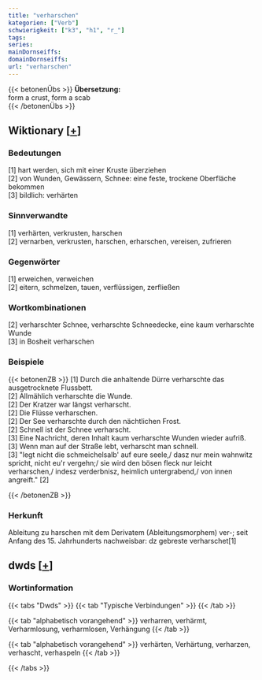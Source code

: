 ```yaml
---
title: "verharschen"
kategorien: ["Verb"]
schwierigkeit: ["k3", "h1", "r_"]
tags:
series:
mainDornseiffs:
domainDornseiffs:
url: "verharschen"
---
```


{{< betonenÜbs >}}
**Übersetzung:**  
form a crust, form a scab  
{{< /betonenÜbs >}}

## Wiktionary [[+](https://de.wiktionary.org/wiki/verharschen)]

### Bedeutungen
[1] hart werden, sich mit einer Kruste überziehen  
[2] von Wunden, Gewässern, Schnee: eine feste, trockene Oberfläche bekommen  
[3] bildlich: verhärten  

### Sinnverwandte
[1] verhärten, verkrusten, harschen  
[2] vernarben, verkrusten, harschen, erharschen, vereisen, zufrieren  

### Gegenwörter
[1] erweichen, verweichen  
[2] eitern, schmelzen, tauen, verflüssigen, zerfließen  

### Wortkombinationen
[2] verharschter Schnee, verharschte Schneedecke, eine kaum verharschte Wunde  
[3] in Bosheit verharschen  

### Beispiele
{{< betonenZB >}}
[1] Durch die anhaltende Dürre verharschte das ausgetrocknete Flussbett.  
[2] Allmählich verharschte die Wunde.  
[2] Der Kratzer war längst verharscht.  
[2] Die Flüsse verharschen.  
[2] Der See verharschte durch den nächtlichen Frost.  
[2] Schnell ist der Schnee verharscht.  
[3] Eine Nachricht, deren Inhalt kaum verharschte Wunden wieder aufriß.  
[3] Wenn man auf der Straße lebt, verharscht man schnell.  
[3] "legt nicht die schmeichelsalb' auf eure seele,/ dasz nur mein wahnwitz spricht, nicht eu'r vergehn;/ sie wird den bösen fleck nur leicht verharschen,/ indesz verderbnisz, heimlich untergrabend,/ von innen angreift." [2]  

{{< /betonenZB >}}
### Herkunft
Ableitung zu harschen mit dem Derivatem (Ableitungsmorphem) ver-; seit Anfang des 15. Jahrhunderts nachweisbar: dz gebreste verharschet[1]  



## dwds [[+](https://www.dwds.de/wb/verharschen)]

### Wortinformation
{{< tabs "Dwds" >}}
{{< tab "Typische Verbindungen" >}}
{{< /tab >}}

{{< tab "alphabetisch vorangehend" >}}
verharren, verhärmt, Verharmlosung, verharmlosen, Verhängung
{{< /tab >}}

{{< tab "alphabetisch vorangehend" >}}
verhärten, Verhärtung, verharzen, verhascht, verhaspeln
{{< /tab >}}

{{< /tabs >}}

